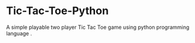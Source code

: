 # Tic-Tac-Toe-Python
A simple playable two player Tic Tac Toe game using python programming language .
